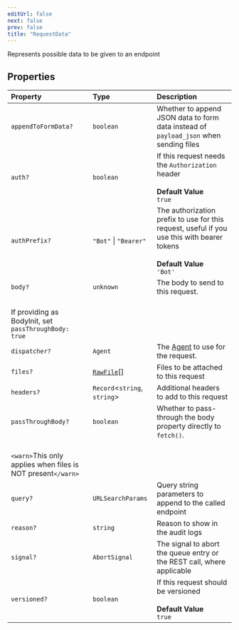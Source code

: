 ```yaml
---
editUrl: false
next: false
prev: false
title: "RequestData"
---
```


Represents possible data to be given to an endpoint

## Properties

| Property | Type | Description |
| :------ | :------ | :------ |
| `appendToFormData?` | `boolean` | Whether to append JSON data to form data instead of `payload_json` when sending files |
| `auth?` | `boolean` | If this request needs the `Authorization` header<br /><br />**Default Value**<br />`true` |
| `authPrefix?` | `"Bot"` \| `"Bearer"` | The authorization prefix to use for this request, useful if you use this with bearer tokens<br /><br />**Default Value**<br />`'Bot'` |
| `body?` | `unknown` | The body to send to this request.<br />If providing as BodyInit, set `passThroughBody: true` |
| `dispatcher?` | `Agent` | The [Agent](https://undici.nodejs.org/#/docs/api/Agent) to use for the request. |
| `files?` | [`RawFile`](/api/interfaces/rawfile/)[] | Files to be attached to this request |
| `headers?` | `Record`\<`string`, `string`\> | Additional headers to add to this request |
| `passThroughBody?` | `boolean` | Whether to pass-through the body property directly to `fetch()`.<br />`<warn>`This only applies when files is NOT present`</warn>` |
| `query?` | `URLSearchParams` | Query string parameters to append to the called endpoint |
| `reason?` | `string` | Reason to show in the audit logs |
| `signal?` | `AbortSignal` | The signal to abort the queue entry or the REST call, where applicable |
| `versioned?` | `boolean` | If this request should be versioned<br /><br />**Default Value**<br />`true` |
